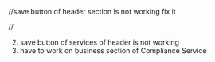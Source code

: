 //save button of header section is not working fix it

//

2. save button of services of header is not working
3. have to work on business section of Compliance Service
